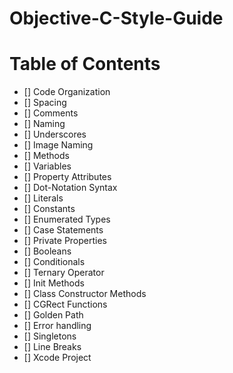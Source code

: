 Objective-C-Style-Guide
=======================

Table of Contents
=======================

- [] Code Organization
- [] Spacing
- [] Comments
- [] Naming
-  [] Underscores
-  [] Image Naming
- [] Methods
- [] Variables
- [] Property Attributes
- [] Dot-Notation Syntax
- [] Literals
- []  Constants
- []  Enumerated Types
- []  Case Statements
- []  Private Properties
- [] Booleans
- []  Conditionals
- []  Ternary Operator
- []  Init Methods
- []  Class Constructor Methods
- []  CGRect Functions
- []  Golden Path
- []  Error handling
- []  Singletons
- []  Line Breaks
- []  Xcode Project



